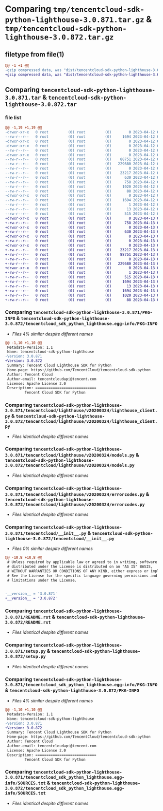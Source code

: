 # Comparing `tmp/tencentcloud-sdk-python-lighthouse-3.0.871.tar.gz` & `tmp/tencentcloud-sdk-python-lighthouse-3.0.872.tar.gz`

## filetype from file(1)

```diff
@@ -1 +1 @@
-gzip compressed data, was "dist/tencentcloud-sdk-python-lighthouse-3.0.871.tar", last modified: Wed Apr 12 00:28:59 2023, max compression
+gzip compressed data, was "dist/tencentcloud-sdk-python-lighthouse-3.0.872.tar", last modified: Thu Apr 13 00:44:56 2023, max compression
```

## Comparing `tencentcloud-sdk-python-lighthouse-3.0.871.tar` & `tencentcloud-sdk-python-lighthouse-3.0.872.tar`

### file list

```diff
@@ -1,19 +1,19 @@
-drwxr-xr-x   0 root         (0) root         (0)        0 2023-04-12 00:28:59.000000 tencentcloud-sdk-python-lighthouse-3.0.871/
--rw-r--r--   0 root         (0) root         (0)     1694 2023-04-12 00:28:59.000000 tencentcloud-sdk-python-lighthouse-3.0.871/PKG-INFO
-drwxr-xr-x   0 root         (0) root         (0)        0 2023-04-12 00:28:59.000000 tencentcloud-sdk-python-lighthouse-3.0.871/tencentcloud/
-drwxr-xr-x   0 root         (0) root         (0)        0 2023-04-12 00:28:59.000000 tencentcloud-sdk-python-lighthouse-3.0.871/tencentcloud/lighthouse/
--rw-r--r--   0 root         (0) root         (0)        0 2023-04-12 00:28:59.000000 tencentcloud-sdk-python-lighthouse-3.0.871/tencentcloud/lighthouse/__init__.py
-drwxr-xr-x   0 root         (0) root         (0)        0 2023-04-12 00:28:59.000000 tencentcloud-sdk-python-lighthouse-3.0.871/tencentcloud/lighthouse/v20200324/
--rw-r--r--   0 root         (0) root         (0)    88751 2023-04-12 00:28:59.000000 tencentcloud-sdk-python-lighthouse-3.0.871/tencentcloud/lighthouse/v20200324/lighthouse_client.py
--rw-r--r--   0 root         (0) root         (0)   229680 2023-04-12 00:28:59.000000 tencentcloud-sdk-python-lighthouse-3.0.871/tencentcloud/lighthouse/v20200324/models.py
--rw-r--r--   0 root         (0) root         (0)        0 2023-04-12 00:28:59.000000 tencentcloud-sdk-python-lighthouse-3.0.871/tencentcloud/lighthouse/v20200324/__init__.py
--rw-r--r--   0 root         (0) root         (0)    23217 2023-04-12 00:28:59.000000 tencentcloud-sdk-python-lighthouse-3.0.871/tencentcloud/lighthouse/v20200324/errorcodes.py
--rw-r--r--   0 root         (0) root         (0)      630 2023-04-12 00:28:59.000000 tencentcloud-sdk-python-lighthouse-3.0.871/tencentcloud/__init__.py
--rw-r--r--   0 root         (0) root         (0)      758 2023-04-12 00:28:59.000000 tencentcloud-sdk-python-lighthouse-3.0.871/README.rst
--rw-r--r--   0 root         (0) root         (0)     1020 2023-04-12 00:28:59.000000 tencentcloud-sdk-python-lighthouse-3.0.871/setup.py
--rw-r--r--   0 root         (0) root         (0)       88 2023-04-12 00:28:59.000000 tencentcloud-sdk-python-lighthouse-3.0.871/setup.cfg
-drwxr-xr-x   0 root         (0) root         (0)        0 2023-04-12 00:28:59.000000 tencentcloud-sdk-python-lighthouse-3.0.871/tencentcloud_sdk_python_lighthouse.egg-info/
--rw-r--r--   0 root         (0) root         (0)     1694 2023-04-12 00:28:59.000000 tencentcloud-sdk-python-lighthouse-3.0.871/tencentcloud_sdk_python_lighthouse.egg-info/PKG-INFO
--rw-r--r--   0 root         (0) root         (0)        1 2023-04-12 00:28:59.000000 tencentcloud-sdk-python-lighthouse-3.0.871/tencentcloud_sdk_python_lighthouse.egg-info/dependency_links.txt
--rw-r--r--   0 root         (0) root         (0)       13 2023-04-12 00:28:59.000000 tencentcloud-sdk-python-lighthouse-3.0.871/tencentcloud_sdk_python_lighthouse.egg-info/top_level.txt
--rw-r--r--   0 root         (0) root         (0)      515 2023-04-12 00:28:59.000000 tencentcloud-sdk-python-lighthouse-3.0.871/tencentcloud_sdk_python_lighthouse.egg-info/SOURCES.txt
+drwxr-xr-x   0 root         (0) root         (0)        0 2023-04-13 00:44:56.000000 tencentcloud-sdk-python-lighthouse-3.0.872/
+-rw-r--r--   0 root         (0) root         (0)      758 2023-04-13 00:44:56.000000 tencentcloud-sdk-python-lighthouse-3.0.872/README.rst
+drwxr-xr-x   0 root         (0) root         (0)        0 2023-04-13 00:44:56.000000 tencentcloud-sdk-python-lighthouse-3.0.872/tencentcloud/
+-rw-r--r--   0 root         (0) root         (0)      630 2023-04-13 00:44:56.000000 tencentcloud-sdk-python-lighthouse-3.0.872/tencentcloud/__init__.py
+drwxr-xr-x   0 root         (0) root         (0)        0 2023-04-13 00:44:56.000000 tencentcloud-sdk-python-lighthouse-3.0.872/tencentcloud/lighthouse/
+-rw-r--r--   0 root         (0) root         (0)        0 2023-04-13 00:44:56.000000 tencentcloud-sdk-python-lighthouse-3.0.872/tencentcloud/lighthouse/__init__.py
+drwxr-xr-x   0 root         (0) root         (0)        0 2023-04-13 00:44:56.000000 tencentcloud-sdk-python-lighthouse-3.0.872/tencentcloud/lighthouse/v20200324/
+-rw-r--r--   0 root         (0) root         (0)    23217 2023-04-13 00:44:56.000000 tencentcloud-sdk-python-lighthouse-3.0.872/tencentcloud/lighthouse/v20200324/errorcodes.py
+-rw-r--r--   0 root         (0) root         (0)    88751 2023-04-13 00:44:56.000000 tencentcloud-sdk-python-lighthouse-3.0.872/tencentcloud/lighthouse/v20200324/lighthouse_client.py
+-rw-r--r--   0 root         (0) root         (0)        0 2023-04-13 00:44:56.000000 tencentcloud-sdk-python-lighthouse-3.0.872/tencentcloud/lighthouse/v20200324/__init__.py
+-rw-r--r--   0 root         (0) root         (0)   229680 2023-04-13 00:44:56.000000 tencentcloud-sdk-python-lighthouse-3.0.872/tencentcloud/lighthouse/v20200324/models.py
+drwxr-xr-x   0 root         (0) root         (0)        0 2023-04-13 00:44:56.000000 tencentcloud-sdk-python-lighthouse-3.0.872/tencentcloud_sdk_python_lighthouse.egg-info/
+-rw-r--r--   0 root         (0) root         (0)        1 2023-04-13 00:44:56.000000 tencentcloud-sdk-python-lighthouse-3.0.872/tencentcloud_sdk_python_lighthouse.egg-info/dependency_links.txt
+-rw-r--r--   0 root         (0) root         (0)      515 2023-04-13 00:44:56.000000 tencentcloud-sdk-python-lighthouse-3.0.872/tencentcloud_sdk_python_lighthouse.egg-info/SOURCES.txt
+-rw-r--r--   0 root         (0) root         (0)     1694 2023-04-13 00:44:56.000000 tencentcloud-sdk-python-lighthouse-3.0.872/tencentcloud_sdk_python_lighthouse.egg-info/PKG-INFO
+-rw-r--r--   0 root         (0) root         (0)       13 2023-04-13 00:44:56.000000 tencentcloud-sdk-python-lighthouse-3.0.872/tencentcloud_sdk_python_lighthouse.egg-info/top_level.txt
+-rw-r--r--   0 root         (0) root         (0)     1694 2023-04-13 00:44:56.000000 tencentcloud-sdk-python-lighthouse-3.0.872/PKG-INFO
+-rw-r--r--   0 root         (0) root         (0)     1020 2023-04-13 00:44:56.000000 tencentcloud-sdk-python-lighthouse-3.0.872/setup.py
+-rw-r--r--   0 root         (0) root         (0)       88 2023-04-13 00:44:56.000000 tencentcloud-sdk-python-lighthouse-3.0.872/setup.cfg
```

### Comparing `tencentcloud-sdk-python-lighthouse-3.0.871/PKG-INFO` & `tencentcloud-sdk-python-lighthouse-3.0.872/tencentcloud_sdk_python_lighthouse.egg-info/PKG-INFO`

 * *Files 4% similar despite different names*

```diff
@@ -1,10 +1,10 @@
 Metadata-Version: 1.1
 Name: tencentcloud-sdk-python-lighthouse
-Version: 3.0.871
+Version: 3.0.872
 Summary: Tencent Cloud Lighthouse SDK for Python
 Home-page: https://github.com/TencentCloud/tencentcloud-sdk-python
 Author: Tencent Cloud
 Author-email: tencentcloudapi@tencent.com
 License: Apache License 2.0
 Description: ============================
         Tencent Cloud SDK for Python
```

### Comparing `tencentcloud-sdk-python-lighthouse-3.0.871/tencentcloud/lighthouse/v20200324/lighthouse_client.py` & `tencentcloud-sdk-python-lighthouse-3.0.872/tencentcloud/lighthouse/v20200324/lighthouse_client.py`

 * *Files identical despite different names*

### Comparing `tencentcloud-sdk-python-lighthouse-3.0.871/tencentcloud/lighthouse/v20200324/models.py` & `tencentcloud-sdk-python-lighthouse-3.0.872/tencentcloud/lighthouse/v20200324/models.py`

 * *Files identical despite different names*

### Comparing `tencentcloud-sdk-python-lighthouse-3.0.871/tencentcloud/lighthouse/v20200324/errorcodes.py` & `tencentcloud-sdk-python-lighthouse-3.0.872/tencentcloud/lighthouse/v20200324/errorcodes.py`

 * *Files identical despite different names*

### Comparing `tencentcloud-sdk-python-lighthouse-3.0.871/tencentcloud/__init__.py` & `tencentcloud-sdk-python-lighthouse-3.0.872/tencentcloud/__init__.py`

 * *Files 0% similar despite different names*

```diff
@@ -10,8 +10,8 @@
 # Unless required by applicable law or agreed to in writing, software
 # distributed under the License is distributed on an "AS IS" BASIS,
 # WITHOUT WARRANTIES OR CONDITIONS OF ANY KIND, either express or implied.
 # See the License for the specific language governing permissions and
 # limitations under the License.
 
 
-__version__ = '3.0.871'
+__version__ = '3.0.872'
```

### Comparing `tencentcloud-sdk-python-lighthouse-3.0.871/README.rst` & `tencentcloud-sdk-python-lighthouse-3.0.872/README.rst`

 * *Files identical despite different names*

### Comparing `tencentcloud-sdk-python-lighthouse-3.0.871/setup.py` & `tencentcloud-sdk-python-lighthouse-3.0.872/setup.py`

 * *Files identical despite different names*

### Comparing `tencentcloud-sdk-python-lighthouse-3.0.871/tencentcloud_sdk_python_lighthouse.egg-info/PKG-INFO` & `tencentcloud-sdk-python-lighthouse-3.0.872/PKG-INFO`

 * *Files 4% similar despite different names*

```diff
@@ -1,10 +1,10 @@
 Metadata-Version: 1.1
 Name: tencentcloud-sdk-python-lighthouse
-Version: 3.0.871
+Version: 3.0.872
 Summary: Tencent Cloud Lighthouse SDK for Python
 Home-page: https://github.com/TencentCloud/tencentcloud-sdk-python
 Author: Tencent Cloud
 Author-email: tencentcloudapi@tencent.com
 License: Apache License 2.0
 Description: ============================
         Tencent Cloud SDK for Python
```

### Comparing `tencentcloud-sdk-python-lighthouse-3.0.871/tencentcloud_sdk_python_lighthouse.egg-info/SOURCES.txt` & `tencentcloud-sdk-python-lighthouse-3.0.872/tencentcloud_sdk_python_lighthouse.egg-info/SOURCES.txt`

 * *Files identical despite different names*

